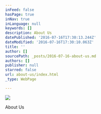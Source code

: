 ```yaml
---
inFeed: false
hasPage: true
inNav: true
inLanguage: null
keywords: []
description: About Us
datePublished: '2016-07-16T17:30:13.244Z'
dateModified: '2016-07-16T17:30:10.063Z'
title: ''
author: []
sourcePath: _posts/2016-07-16-about-us.md
authors: []
publisher: null
starred: false
url: about-us/index.html
_type: WebPage

---
```

![](https://the-grid-user-content.s3-us-west-2.amazonaws.com/b4e64acb-6bb7-41a7-895e-1a4f85303eba.png)

About Us